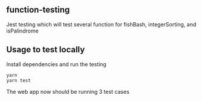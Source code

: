## function-testing

Jest testing which will test several function for fishBash, integerSorting, and isPalindrome


## Usage to test locally

Install dependencies and run the testing 

```
yarn
yarn test
```

The web app now should be running 3 test cases


